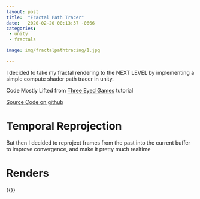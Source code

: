 ```yaml
---
layout: post
title:  "Fractal Path Tracer"
date:   2020-02-20 00:13:37 -0666
categories: 
 - unity
 - fractals

image: img/fractalpathtracing/1.jpg

---
```


 I decided to take my fractal rendering to the NEXT LEVEL by implementing a simple compute shader path tracer in unity.

Code Mostly Lifted from [Three Eyed Games](http://three-eyed-games.com/2018/05/12/gpu-path-tracing-in-unity-part-2/) tutorial

[Source Code on github](https://github.com/nshelton/FractalPathTracing)


# Temporal Reprojection

But then I decided to reproject frames from the past into the current buffer to improve convergence, and make it pretty much realtime



# Renders

{{<gallery fractalpathtracing >}}